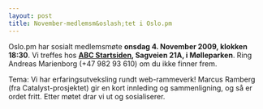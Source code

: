 ```yaml
---
layout: post
title: November-medlemsm&oslash;tet i Oslo.pm
---
```

<p>Oslo.pm har sosialt medlemsmøte <strong>onsdag 4. November 2009, klokken
18:30</strong>. Vi treffes hos
<strong><a href="http://maps.google.com/maps?f=q&amp;source=s_q&amp;hl=en&amp;geocode=&amp;q=m%C3%B8lleparken+21,oslo,+norge&amp;sll=55.791631,12.268724&amp;sspn=0.006852,0.01929&amp;ie=UTF8&amp;t=h&amp;hq=&amp;hnear=M%C3%B8lleparken,+Oslo,+Norway&amp;ll=59.928549,10.756774&amp;spn=0.005365,0.01929&amp;z=16" title="Link til karttjeneste">ABC Startsiden</a>, Sagveien 21A, i Mølleparken</strong>. Ring Andreas Marienborg (+47 982 93 610) om du ikke finner frem.</p>

<p>
Tema: Vi har erfaringsutveksling rundt web-rammeverk! Marcus Ramberg (fra Catalyst-prosjektet) gir en kort innleding og sammenligning, og så er ordet fritt. Etter møtet drar vi ut og sosialiserer.
</p>
